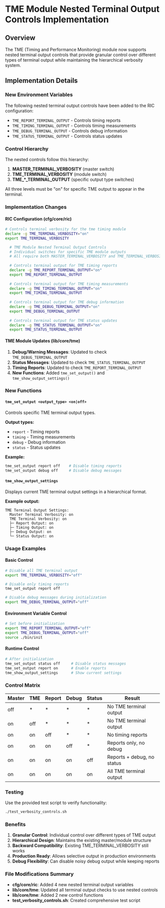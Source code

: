 # TME Module Nested Terminal Output Controls Implementation

## Overview

The TME (Timing and Performance Monitoring) module now supports nested terminal output controls that provide granular control over different types of terminal output while maintaining the hierarchical verbosity system.

## Implementation Details

### New Environment Variables

The following nested terminal output controls have been added to the RIC configuration:

- `TME_REPORT_TERMINAL_OUTPUT` - Controls timing reports
- `TME_TIMING_TERMINAL_OUTPUT` - Controls timing measurements  
- `TME_DEBUG_TERMINAL_OUTPUT` - Controls debug information
- `TME_STATUS_TERMINAL_OUTPUT` - Controls status updates

### Control Hierarchy

The nested controls follow this hierarchy:

1. **MASTER_TERMINAL_VERBOSITY** (master switch)
2. **TME_TERMINAL_VERBOSITY** (module switch)
3. **TME_*_TERMINAL_OUTPUT** (specific output type switches)

All three levels must be "on" for specific TME output to appear in the terminal.

### Implementation Changes

#### RIC Configuration (cfg/core/ric)
```bash
# Controls terminal verbosity for the tme timing module
declare -g TME_TERMINAL_VERBOSITY="on"
export TME_TERMINAL_VERBOSITY

  # TME Module Nested Terminal Output Controls
  # Individual switches for specific TME module outputs
  # All require both MASTER_TERMINAL_VERBOSITY and TME_TERMINAL_VERBOSITY to be "on"
  
  # Controls terminal output for TME timing reports
  declare -g TME_REPORT_TERMINAL_OUTPUT="on"
  export TME_REPORT_TERMINAL_OUTPUT
  
  # Controls terminal output for TME timing measurements
  declare -g TME_TIMING_TERMINAL_OUTPUT="on"
  export TME_TIMING_TERMINAL_OUTPUT
  
  # Controls terminal output for TME debug information
  declare -g TME_DEBUG_TERMINAL_OUTPUT="on"
  export TME_DEBUG_TERMINAL_OUTPUT
  
  # Controls terminal output for TME status updates
  declare -g TME_STATUS_TERMINAL_OUTPUT="on"
  export TME_STATUS_TERMINAL_OUTPUT
```

#### TME Module Updates (lib/core/tme)

1. **Debug/Warning Messages**: Updated to check `TME_DEBUG_TERMINAL_OUTPUT`
2. **Status Messages**: Updated to check `TME_STATUS_TERMINAL_OUTPUT`
3. **Timing Reports**: Updated to check `TME_REPORT_TERMINAL_OUTPUT`
4. **New Functions**: Added `tme_set_output()` and `tme_show_output_settings()`

### New Functions

#### `tme_set_output <output_type> <on|off>`
Controls specific TME terminal output types.

**Output types:**
- `report` - Timing reports
- `timing` - Timing measurements
- `debug` - Debug information
- `status` - Status updates

**Example:**
```bash
tme_set_output report off    # Disable timing reports
tme_set_output debug off     # Disable debug messages
```

#### `tme_show_output_settings`
Displays current TME terminal output settings in a hierarchical format.

**Example output:**
```
TME Terminal Output Settings:
  Master Terminal Verbosity: on
  TME Terminal Verbosity: on
  ├─ Report Output: on
  ├─ Timing Output: on
  ├─ Debug Output: on
  └─ Status Output: on
```

### Usage Examples

#### Basic Control
```bash
# Disable all TME terminal output
export TME_TERMINAL_VERBOSITY="off"

# Disable only timing reports
tme_set_output report off

# Disable debug messages during initialization
export TME_DEBUG_TERMINAL_OUTPUT="off"
```

#### Environment Variable Control
```bash
# Set before initialization
export TME_REPORT_TERMINAL_OUTPUT="off"
export TME_DEBUG_TERMINAL_OUTPUT="off"
source ./bin/init
```

#### Runtime Control
```bash
# After initialization
tme_set_output status off     # Disable status messages
tme_set_output report on      # Enable reports
tme_show_output_settings      # Show current settings
```

### Control Matrix

| Master | TME | Report | Debug | Status | Result |
|--------|-----|--------|-------|--------|---------|
| off    | *   | *      | *     | *      | No TME terminal output |
| on     | off | *      | *     | *      | No TME terminal output |
| on     | on  | off    | *     | *      | No timing reports |
| on     | on  | on     | off   | *      | Reports only, no debug |
| on     | on  | on     | on    | off    | Reports + debug, no status |
| on     | on  | on     | on    | on     | All TME terminal output |

### Testing

Use the provided test script to verify functionality:
```bash
./test_verbosity_controls.sh
```

### Benefits

1. **Granular Control**: Individual control over different types of TME output
2. **Hierarchical Design**: Maintains the existing master/module structure
3. **Backward Compatibility**: Existing TME_TERMINAL_VERBOSITY still works
4. **Production Ready**: Allows selective output in production environments
5. **Debug Flexibility**: Can disable noisy debug output while keeping reports

### File Modifications Summary

- **cfg/core/ric**: Added 4 new nested terminal output variables
- **lib/core/tme**: Updated all terminal output checks to use nested controls
- **lib/core/tme**: Added 2 new control functions
- **test_verbosity_controls.sh**: Created comprehensive test script
